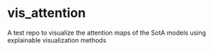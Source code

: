 # vis_attention
A test repo to visualize the attention maps of the SotA models using explainable visualization methods

